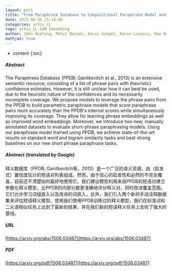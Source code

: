 ```yaml
---
layout: post
title: "From Paraphrase Database to Compositional Paraphrase Model and Back"
date: 2015-08-26 21:18:00
categories: arXiv_CL
tags: arXiv_CL GAN Embedding
author: John Wieting, Mohit Bansal, Kevin Gimpel, Karen Livescu, Dan Roth
mathjax: true
---
```


* content
{:toc}

##### Abstract
The Paraphrase Database (PPDB; Ganitkevitch et al., 2013) is an extensive semantic resource, consisting of a list of phrase pairs with (heuristic) confidence estimates. However, it is still unclear how it can best be used, due to the heuristic nature of the confidences and its necessarily incomplete coverage. We propose models to leverage the phrase pairs from the PPDB to build parametric paraphrase models that score paraphrase pairs more accurately than the PPDB's internal scores while simultaneously improving its coverage. They allow for learning phrase embeddings as well as improved word embeddings. Moreover, we introduce two new, manually annotated datasets to evaluate short-phrase paraphrasing models. Using our paraphrase model trained using PPDB, we achieve state-of-the-art results on standard word and bigram similarity tasks and beat strong baselines on our new short phrase paraphrase tasks.

##### Abstract (translated by Google)
释义数据库（PPDB; Ganitkevitch等，2013）是一个广泛的语义资源，由（启发式）置信度估计的短语对列表组成。然而，由于信心的启发性和必然的不完全覆盖，目前还不清楚如何最好地使用它。我们建议模型利用来自PPDB的短语对建立参数化释义模型，比PPDB的内部分数更准确地评分释义对，同时改进覆盖范围。它们允许学习词组嵌入以及改进的词嵌入。此外，我们引入两个新的手动注释数据集来评估短语释义模型。使用我们使用PPDB训练过的释义模型，我们在标准词和二元语相似任务上达到了最新的结果，并在我们新的短语释义任务上击败了强大的基线。

##### URL
[https://arxiv.org/abs/1506.03487](https://arxiv.org/abs/1506.03487)

##### PDF
[https://arxiv.org/pdf/1506.03487](https://arxiv.org/pdf/1506.03487)

